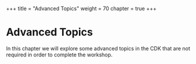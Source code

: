 +++
title = "Advanced Topics"
weight = 70
chapter = true
+++

# Advanced Topics

In this chapter we will explore some advanced topics in the CDK that are not required in order to complete the workshop.
